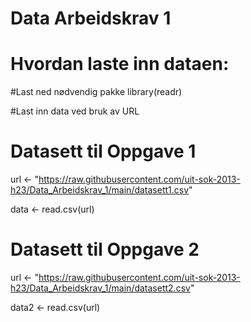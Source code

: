 # Data Arbeidskrav 1

# Hvordan laste inn dataen:

#Last ned nødvendig pakke
library(readr)

#Last inn data ved bruk av URL

# Datasett til Oppgave 1
url <- "https://raw.githubusercontent.com/uit-sok-2013-h23/Data_Arbeidskrav_1/main/datasett1.csv"

data <- read.csv(url)

# Datasett til Oppgave 2
url <- "https://raw.githubusercontent.com/uit-sok-2013-h23/Data_Arbeidskrav_1/main/datasett2.csv"

data2 <- read.csv(url)
